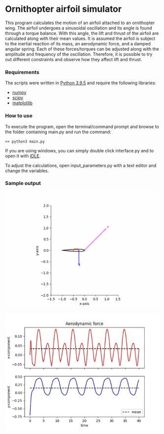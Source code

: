 # Ornithopter airfoil simulator

This program calculates the motion of an airfoil attached to an ornithopter wing. The airfoil undergoes a sinusoidal oscillation and its angle is found through a torque balance. With this angle, the lift and thrust of the airfoil are calculated along with their mean values. It is assumed the airfoil is subject to the inertial reaction of its mass, an aerodynamic force, and a damped angular spring. Each of these forces/torques can be adjusted along with the amplitude and frequency of the oscillation. Therefore, it is possible to try out different constraints and observe how they affect lift and thrust.  

### Requirements
The scripts were written in [Python 3.9.5](https://www.python.org/downloads/) and require the following libraries: 
- [numpy](https://numpy.org/install/)
- [scipy](https://scipy.org/install/)
- [matplotlib](https://matplotlib.org/stable/users/installing/index.html) 

### How to use
To execute the program, open the terminal/command prompt and browse to the folder containing main.py and run the command:  
```
>> python3 main.py
```
If you are using windows, you can simply double click interface.py and to open it with [IDLE](https://docs.python.org/3/library/idle.html). 

To adjust the calculations, open input_parameters.py with a text editor and change the variables.

### Sample output

![image](figures/airfoil_motion.gif)

![image](figures/mean_force.jpg)
